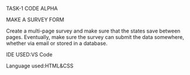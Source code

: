 TASK-1 CODE ALPHA

MAKE A SURVEY FORM

Create a multi-page survey and make sure that the states save between
pages. Eventually, make sure the survey can submit the data
somewhere, whether via email or stored in a database.

IDE USED:VS Code

Language used:HTML&CSS
